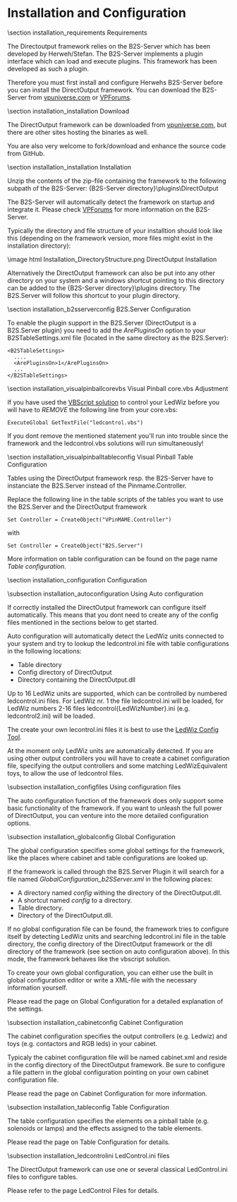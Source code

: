 ﻿Installation and Configuration
====================

\section installation_requirements Requirements 

The Directoutput framework relies on the B2S-Server which has been developed by Herweh/Stefan. The B2S-Server implements a plugin interface which can load and execute plugins. This framework has been developed as such a plugin.

Therefore you must first install and configure Herwehs B2S-Server before you can install the DirectOutput framework. You can download the B2S-Server from <a href="www.vpuniverse.com">vpuniverse.com</a> or <a href="www.vpforums.org">VPForums</a>.

\section installation_installation Download 

The DirectOutput framework can be downloaded from <a href="www.vpuniverse.com">vpuniverse.com</a>, but there are other sites hosting the binaries as well. 

You are also very welcome to fork/download and enhance the source code from GitHub.


\section installation_installation Installation

Unzip the contents of the zip-file containing the framework to the following subpath of the B2S-Server: {B2S-Server directory}\\plugins\\DirectOutput

The B2S-Server will automatically detect the framework on startup and integrate it. Please check <a href="http://www.vpforums.org/index.php?showforum=86">VPForums</a> for more information on the B2S-Server.

Typically the directory and file structure of your installtion should look like this (depending on the framework version, more files might exist in the installation directory):

\image html Installation_DirectoryStructure.png DirectOutput Installation

Alternatively the DirectOutput framework can also be put into any other directory on your system and a windows shortcut pointing to this directory can be added to the {B2S-Server directory}\\plugins directory. The B2S.Server will follow this shortcut to your plugin directory.

\section installation_b2sserverconfig B2S.Server Configuration

To enable the plugin support in the B2S.Server (DirectOutput is a B2S.Server plugin) you need to add the _ArePluginsOn_ option to your B2STableSettings.xml file (located in the same directory as the B2S.Server):

~~~~~~~~~~~~~~~{.xml}
<B2STableSettings>
  ....
  <ArePluginsOn>1</ArePluginsOn>
  ...
</B2STableSettings>
~~~~~~~~~~~~~~~

\section installation_visualpinballcorevbs Visual Pinball core.vbs Adjustment

If you have used the <a href="http://www.hyperspin-fe.com/forum/showthread.php?10980-Tutorial-How-to-config-Ledwiz-PacDrive">VBScript solution</a> to control your LedWiz before you will have to _REMOVE_ the following line from your core.vbs:

~~~~~~~~~~~~~~~{.vbs}
ExecuteGlobal GetTextFile("ledcontrol.vbs")
~~~~~~~~~~~~~~~

If you dont remove the mentioned statement you'll run into trouble since the framework and the ledcontrol.vbs solutions will run simultaneously!

\section installation_visualpinballtableconfig Visual Pinball Table Configuration

Tables using the DirectOutput framework resp. the B2S-Server have to instanciate the B2S.Server instead of the Pinmame.Controller.

Replace the following line in the table scripts of the tables you want to use the B2S.Server and the DirectOutput framework

~~~~~~~~~~~~~~~{.vbs}
Set Controller = CreateObject("VPinMAME.Controller")     
~~~~~~~~~~~~~~~

with

~~~~~~~~~~~~~~~{.vbs}
Set Controller = CreateObject("B2S.Server") 
~~~~~~~~~~~~~~~

More information on table configuration can be found on the page name _Table configuration_.



\section installation_configuration Configuration 

\subsection installation_autoconfiguration Using Auto configuration

If correctly installed the DirectOutput framework can configure itself automatically. This means that you dont need to create any of the config files mentioned in the sections below to get started.

Auto configuration will automatically detect the LedWiz units connected to your system and try to lookup the ledcontrol.ini file with table configurations in the following locations:

- Table directory
- Config directory of DirectOutput
- Directory containing the DirectOutput.dll

Up to 16 LedWiz units are supported, which can be controlled by numbered ledcontrol.ini files. For LedWiz nr. 1 the file ledcontrol.ini will be loaded, for LedWiz numbers 2-16 files ledcontrol{LedWizNumber}.ini (e.g. ledcontrol2.ini) will be loaded.

The create your own lecontrol.ini files it is best to use the <a href="http://vpuniverse.com/ledwiz/login.php">LedWiz Config Tool</a>.

At the moment only LedWiz units are automatically detected. If you are using other output controllers you will have to create a cabinet configuration file, specifying the output controllers and some matching LedWizEquivalent toys, to allow the use of ledcontrol files.

\subsection installation_configfiles Using configuration files

The auto configuration function of the framework does only support some basic functionality of the framework. If you want to unleash the full power of DirectOutput, you can venture into the more detailed configuration options.

\subsection installation_globalconfig Global Configuration

The global configuration specifies some global settings for the framework, like the places where cabinet and table configurations are looked up. 

If the framework is called through the B2S.Server Plugin it will search for a file named _GlobalConfiguration_b2SServer.xml_ in the following places:
- A directory named _config_ withing the directory of the DirectOutput.dll.
- A shortcut named _config_ to a directory. 
- Table directory.
- Directory of the DirectOutput.dll.

If no global configuration file can be found, the framework tries to configure itself by detecting LedWiz units and searching ledcontrol.ini file in the table directory, the config directory of the DirectOutput framework or the dll directory of the framework (see section on auto configuration above). In this mode, the framework behaves like the vbscript solution.

To create your own global configuration, you can either use the built in global configuration editor or write a XML-file with the necessary information yourself.

Please read the page on Global Configuration for a detailed explanation of the settings.

\subsection installation_cabinetconfig Cabinet Configuration

The cabinet configuration specifies the output controllers (e.g. Ledwiz) and toys (e.g. contactors and RGB leds) in your cabinet. 

Typicaly the cabinet configuration file will be named cabinet.xml and reside in the config directory of the DirectOutput framework. Be sure to configure a file pattern in the global configuration pointing on your own cabinet configuration file.

Please read the page on Cabinet Configuration for more information.

\subsection installation_tableconfig Table Configuration

The table configuration specifies the elements on a pinball table (e.g. solenoids or lamps) and the effects assigned to the table elements. 
  
Please read the page on Table Configuration for details.

\subsection installation_ledcontrolini LedControl.ini files

The DirectOutput framework can use one or several classical LedControl.ini files to configure tables.

Please refer to the page LedControl Files for details.